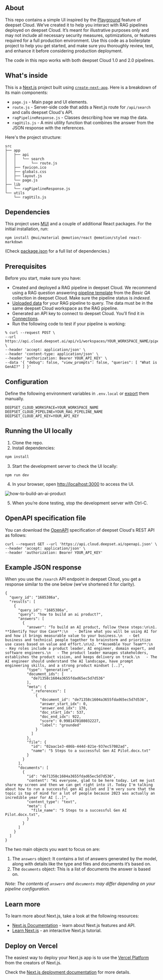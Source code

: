 ## About

This repo contains a simple UI inspired by the [Playground](https://docs.cloud.deepset.ai/docs/run-a-search) feature of deepset Cloud. We’ve created it to help you interact with RAG pipelines deployed on deepset Cloud. It’s meant for illustrative purposes only and may not include all necessary security measures, optimizations, or features required for a full production environment. Use this code as a boilerplate project to help you get started, and make sure you thoroughly review, test, and enhance it before considering production deployment.

The code in this repo works with both deepset Cloud 1.0 and 2.0 pipelines.

## What's inside

This is a [Next.js](https://nextjs.org/) project built using [`create-next-app`](https://github.com/vercel/next.js/tree/canary/packages/create-next-app). Here is a breakdown of its main components:

- ```page.js``` - Main page and UI elements.
- ```route.js``` - Server-side code that adds a Next.js route for ```/api/search``` and calls deepset Cloud's API.
- ```ragPipelineResponse.js``` - Classes describing how we map the data.
- ```ragUtils.js``` - A mini utility function that combines the answer from the JSON response with the references.

Here's the project structure:

```
src
├── app
│   ├── api
│   │   └── search
│   │       └── route.js
│   ├── favicon.ico
│   ├── globals.css
│   ├── layout.js
│   └── page.js
├── lib
│   └── ragPipelineResponse.js
└── utils
    └── ragUtils.js
```

## Dependencies

This project uses [MUI](https://mui.com/) and a couple of additional React packages. For the initial installation, run:

```
npm install @mui/material @emotion/react @emotion/styled react-markdown
```

(Check [package.json](https://github.com/deepset-ai/example-rag-ui/blob/main/package.json) for a full list of dependencies.)


## Prerequisites

Before you start, make sure you have:

- Created and deployed a RAG pipeline in deepset Cloud. We recommend using a RAG question answering [pipeline template](https://docs.cloud.deepset.ai/docs/pipeline-templates) from the *Basic QA* collection in deepset Cloud. Make sure the pipeline status is *indexed*.
- [Uploaded data](https://docs.cloud.deepset.ai/docs/upload-files) for your RAG pipeline to query. The data must be in the same deepset Cloud workspace as the RAG pipeline.
- Generated an API key to connect to deepset Cloud. You’ll find it in [Connections](https://cloud.deepset.ai/settings/connections).
- Run the following code to test if your pipeline is working:

```
% curl --request POST \
--url https://api.cloud.deepset.ai/api/v1/workspaces/YOUR_WORKSPACE_NAME/pipelines/YOUR_RAG_PIPELINE_NAME/search \
--header 'accept: application/json' \
--header 'content-type: application/json' \
--header 'authorization: Bearer YOUR_API_KEY' \
--data '{ "debug": false, "view_prompts": false, "queries": [ "What is GenAI?" ] }'
```

## Configuration

Define the following environment variables in ```.env.local``` or [export](https://www.man7.org/linux/man-pages/man1/export.1p.html) them manually.

``` 
DEEPSET_CLOUD_WORKSPACE=YOUR_WORKSPACE_NAME
DEEPSET_CLOUD_PIPELINE=YOUR_RAG_PIPELINE_NAME
DEEPSET_CLOUD_API_KEY=YOUR_API_KEY
```

## Running the UI locally

1. Clone the repo.
2. Install dependencies:

```bash
npm install
```

3. Start the development server to check the UI locally:

```
npm run dev
```

4. In your browser, open [http://localhost:3000](http://localhost:3000) to access the UI.

![how-to-build-an-ai-product](https://github.com/deepset-ai/example-rag-ui/assets/56412611/1b92c7f2-3a7f-4048-923d-5e240e1e6f82)

5. When you’re done testing, stop the development server with Ctrl-C.

## OpenAPI specification file

You can download the [OpenAPI](https://spec.openapis.org/oas/latest.html) specification of deepset Cloud's REST API as follows:

```
curl --request GET --url 'https://api.cloud.deepset.ai/openapi.json' \
--header 'accept: application/json' \
--header 'authorization: Bearer YOUR_API_KEY'
```

## Example JSON response

When you use the ```/search``` API endpoint in deepset Cloud, you get a response similar to the one below (we’ve shortened it for clarity).

```
{
  "query_id": "1685386a",
  "results": [
    {
      "query_id": "1685386a",
      "query": "how to build an ai product?",
      "answers": [
        {
          "answer": "To build an AI product, follow these steps:\n\n1. **Identify Your Use Case**:\n   - Define what you will be using AI for and how it brings measurable value to your business.\n   - Get business and technical people together to brainstorm and prioritize use cases based on value and effort.\n\n2. **Assemble Your Team**:\n   - Key roles include a product leader, AI engineer, domain expert, and software engineers.\n   - The product leader manages stakeholders, establishes the product vision, and keeps delivery on track.\n   - The AI engineer should understand the AI landscape, have prompt engineering skills, and a strong product mindset [..]",
          "type": "generative",
          "document_ids": [
            "de71358c1604a3655fdad65ec5d7d536"
          ],
          "meta": {
            "_references": [
              {
                "document_id": "de71358c1604a3655fdad65ec5d7d536",
                "answer_start_idx": 0,
                "answer_end_idx": 170,
                "doc_start_idx": 537,
                "doc_end_idx": 922,
                "score": 0.9981470108032227,
                "label": "grounded"
              }
            ]
          },
          "file": {
            "id": "02aac1e3-486b-444d-821e-937ec57082ad",
            "name": "5 Steps to a successful Gen AI Pilot.docx.txt"
          }
        }
      ],
      "documents": [
        {
          "id": "de71358c1604a3655fdad65ec5d7d536",
          "content": "Hi everyone, glad to be here today. Let me just share my screen and then we can get right into it. Today I'm talking about how to run a successful gen AI pilot and I'm very sure that the topic is top of mind for a lot of people because 2023 was actually an incredible year for AI [..]",
          "content_type": "text",
          "meta": {
            "file_name": "5 Steps to a successful Gen AI Pilot.docx.txt",
          }
        }
      ]
    }
  ]
}
```

The two main objects you want to focus on are:

1. The ```answers``` object: It contains a list of answers generated by the model, along with details like the type and files and documents it’s based on.
2. The ```documents``` object: This is a list of documents the answer is based on.

*Note: The contents of ```answers``` and ```documents``` may differ depending on your pipeline configuration.*

## Learn more

To learn more about Next.js, take a look at the following resources:

- [Next.js Documentation](https://nextjs.org/docs) - learn about Next.js features and API.
- [Learn Next.js](https://nextjs.org/learn) - an interactive Next.js tutorial.

## Deploy on Vercel

The easiest way to deploy your Next.js app is to use the [Vercel Platform](https://vercel.com/new?utm_medium=default-template&filter=next.js&utm_source=create-next-app&utm_campaign=create-next-app-readme) from the creators of Next.js.

Check the [Next.js deployment documentation](https://nextjs.org/docs/deployment) for more details.
